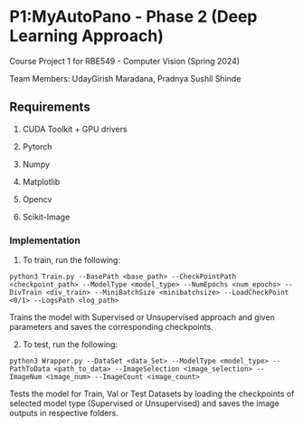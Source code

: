 # P1:MyAutoPano - Phase 2 (Deep Learning Approach)

Course Project 1 for RBE549 - Computer Vision (Spring 2024)

Team Members: UdayGirish Maradana, Pradnya Sushil Shinde

## Requirements

1. CUDA Toolkit + GPU drivers

2. Pytorch

3. Numpy

4. Matplotlib

5. Opencv

6. Scikit-Image

### Implementation 

1. To train, run the following:
```
python3 Train.py --BasePath <base_path> --CheckPointPath <checkpoint_path> --ModelType <model_type> --NumEpochs <num_epochs> --DivTrain <div_train> --MiniBatchSize <minibatchsize> --LoadCheckPoint <0/1> --LogsPath <log_path>

```
Trains the model with Supervised or Unsupervised approach and given parameters and saves the corresponding checkpoints.

2. To test, run the following:
```
python3 Wrapper.py --DataSet <data_Set> --ModelType <model_type> --PathToData <path_to_data> --ImageSelection <image_selection> --ImageNum <image_num> --ImageCount <image_count>

```
Tests the model for Train, Val or Test Datasets by loading the checkpoints of selected model type (Supervised or Unsupervised) and saves  the image outputs in respective folders.




